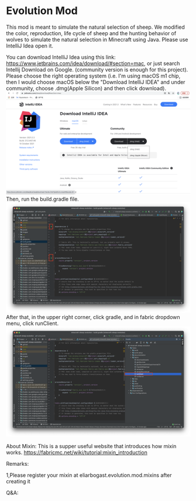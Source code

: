 # Evolution Mod
This mod is meant to simulate the natural selection of sheep.
We modified the color, reproduction, life cycle of sheep and the hunting behavior of wolves to simulate the natural selection in Minecraft using Java. 
Please use IntelliJ Idea open it.

You can download IntelliJ Idea using this link: https://www.jetbrains.com/idea/download/#section=mac, or just search Intellij Download on Google.
(community version is enough for this project). Please choose the right operating system (i.e. I'm using macOS m1 chip, then I would choose macOS below the "Download IntelliJ IDEA" and under community, choose .dmg(Apple Silicon) and then click download).
![download_intelliJ_idea](images/download_IntelliJ_IDEA1.png)
Then, run the build.gradle file.
![run_build.gradle](images/run_build.gradle.png)
After that, in the upper right corner, click gradle, and in fabric dropdown menu, click runClient.
![runClient](images/runClient.png) 

About Mixin:
This is a supper useful website that introduces how mixin works.
https://fabricmc.net/wiki/tutorial:mixin_introduction

Remarks:

1,Please register your mixin at eliarbogast.evolution.mod.mixins after creating it



Q&A:
